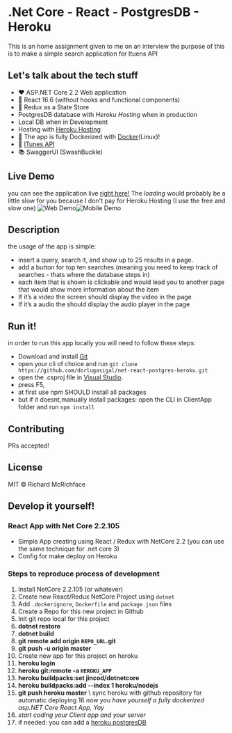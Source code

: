 
# .Net Core - React - PostgresDB - Heroku

This is an home assignment given to me on an interview 
the purpose of this is to make a simple search application for Ituens API

## Let's talk about the tech stuff
 - :heart: ASP.NET Core 2.2 Web application 
 - :statue_of_liberty: React 16.6  (without hooks and functional components)
 - :convenience_store: Redux as a State Store
 - PostgresDB database with *Heroku Hosting* when in production
 - Local DB when in Development
 - Hosting with [Heroku Hosting](https://www.heroku.com/home)
 - :whale: The app is fully Dockerized with [Docker](https://www.docker.com/)(Linux)!
 - :musical_note: [ITunes API](https://affiliate.itunes.apple.com/resources/documentation/itunes-store-web-service-search-api/)
 - :books: SwaggerUI (SwashBuckle)


## Live Demo
you can see the application live [right here!](https://net-react-postgres.herokuapp.com/)
The *loading* would probably be a little slow for you because I don't pay for Heroku Hosting (I use the free and slow one)
![Web Demo](https://s5.gifyu.com/images/recorda031bc6a38ef86b4.gif)![Mobile Demo](https://s5.gifyu.com/images/mobile.gif)


## Description

the usage of the app is simple:
- insert a query, search it, and show up to 25 results in a page.
- add a button for top ten searches (meaning you need to keep track of searches - thats where the database steps in)
- each item that is shown is clickable and would lead you to another page that would show more information about the item
- If it’s a video the screen should display the video in the page
- If it’s a audio the should display the audio player in the page


## Run it!

in order to run this app locally you will need to follow these steps:
 - Download and install [Git](https://git-scm.com/downloads)
 - open your cli of choice and run `git clone https://github.com/dorlugasigal/net-react-postgres-heroku.git`
 - open the .csproj file in [Visual Studio](https://visualstudio.microsoft.com/downloads/).
 - press F5, 
 - at first use npm SHOULD install all packages
 - but if it doesnt,manually install packages: open the CLI in ClientApp folder and run `npm install`


## Contributing

PRs accepted!

## License

MIT © Richard McRichface

## Develop it yourself!
### React App with Net Core 2.2.105

- Simple App creating using React / Redux with NetCore 2.2 (you can use the same technique for .net core 3)
- Config for make deploy on Heroku

### Steps to reproduce process of development

1. Install NetCore 2.2.105 (or whatever)
2. Create new React/Redux NetCore Project using `dotnet`
3. Add `.dockerignore`, `Dockerfile` and `package.json` files 
4. Create a Repo for this new project in Github
5. Init git repo local for this project
6. **dotnet restore**
7. **dotnet build**
8. **git remote add origin `REPO_URL`.git**
9. **git push -u origin master**
10. Create new app for this project on heroku
11. **heroku login**
12. **heroku git:remote -a `HEROKU_APP`**
13. **heroku buildpacks:set jincod/dotnetcore**
14. **heroku buildpacks:add --index 1 heroku/nodejs**
15. **git push heroku master** \ sync heroku with github repository for automatic deploying
16  *now you have yourself a fully dockerized asp.NET Core React App, Yay*
17. *start coding your Client app and your server*
18. if needed: you can add a [heroku postgresDB ](https://www.heroku.com/postgres)
